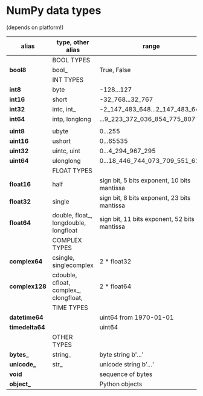 # NumPy data types 
(depends on platform!)

| alias           | type, other alias                      | range                                        | code |
|-----------------|----------------------------------------|----------------------------------------------|------|
|                 | BOOL TYPES                             |                                              |      |
| **bool8**       | bool_                                  | True, False                                  | ?    |
|                 | INT TYPES                              |                                              |
| **int8**        | byte                                   | -128...127                                   | b    |
| **int16**       | short                                  | -32_768...32_767                             | h    |
| **int32**       | intc, int_                             | -2_147_483_648...2_147_483_647               | i, l |
| **int64**       | intp, longlong                         | ...9_223_372_036_854_775_807                 | q    |
|                 |                                        |                                              |      |
| **uint8**       | ubyte                                  | 0...255                                      | B    |
| **uint16**      | ushort                                 | 0...65535                                    | H    |
| **uint32**      | uintc, uint                            | 0...4_294_967_295                            | I, L |
| **uint64**      | ulonglong                              | 0...18_446_744_073_709_551_615               | Q    |
|                 | FLOAT TYPES                            |                                              |      |
| **float16**     | half                                   | sign bit, 5 bits exponent, 10 bits mantissa  | e    |
| **float32**     | single                                 | sign bit, 8 bits exponent, 23 bits mantissa  | f    |
| **float64**     | double, float_, longdouble, longfloat  | sign bit, 11 bits exponent, 52 bits mantissa | d, g |
|                 | COMPLEX TYPES                          |                                              |      |
| **complex64**   | csingle, singlecomplex                 | 2 * float32                                  | F    |
| **complex128**  | cdouble, cfloat, complex_, clongfloat, | 2 * float64                                  | D    |
|                 | TIME TYPES                             |                                              |      |
| **datetime64**  |                                        | uint64 from  1970-01-01                      | M    |
| **timedelta64** |                                        | uint64                                       | m    |
|                 | OTHER TYPES                            |                                              |      |
| **bytes_**      | string_                                | byte string b'...'                           | S    |
| **unicode_**    | str_                                   | unicode string b'...'                        | U    |
| **void**        |                                        | sequence of bytes                            | V    |
| **object_**     |                                        | Python objects                               | O    |
